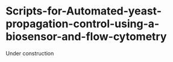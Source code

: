 # Scripts-for-Automated-yeast-propagation-control-using-a-biosensor-and-flow-cytometry

Under construction
